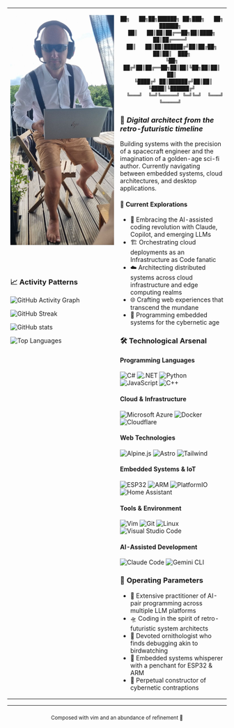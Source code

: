 <table>
<tr>
<td valign="top" width="50%">

<a href="vibing.webp"><img src="dynamisch.jpg" alt="profile" width="100%"></a>

<br><br>

### 📈 Activity Patterns

![GitHub Activity Graph](https://github-readme-activity-graph.vercel.app/graph?username=barde&theme=github-light&bg_color=00000000&color=24292e&line=0366d6&point=24292e&area_color=e1e4e8&area=true&hide_border=true&custom_title=Contribution%20Waves)

![GitHub Streak](https://github-readme-streak-stats.herokuapp.com/?user=barde&theme=default&background=00000000&ring=0366d6&fire=fb8532&currStreakLabel=24292e&hide_border=true)

![GitHub stats](https://github-readme-stats.vercel.app/api?username=barde&show_icons=true&theme=default&bg_color=00000000&title_color=24292e&text_color=24292e&icon_color=0366d6&hide_border=true&include_all_commits=true&count_private=true&show=reviews,prs_merged,prs_merged_percentage)

![Top Languages](https://github-readme-stats.vercel.app/api/top-langs/?username=barde&theme=default&bg_color=00000000&title_color=24292e&text_color=24292e&hide_border=true&layout=compact&langs_count=10&hide=html,css)

</td>
<td valign="top" width="50%">

<div align="center">

```
██╗   ██╗██╗██████╗ ██╗███╗   ██╗ ██████╗ 
██║   ██║██║██╔══██╗██║████╗  ██║██╔════╝ 
██║   ██║██║██████╔╝██║██╔██╗ ██║██║  ███╗
╚██╗ ██╔╝██║██╔══██╗██║██║╚██╗██║██║   ██║
 ╚████╔╝ ██║██████╔╝██║██║ ╚████║╚██████╔╝
  ╚═══╝  ╚═╝╚═════╝ ╚═╝╚═╝  ╚═══╝ ╚═════╝ 
```

</div>

### 🎩 *Digital architect from the retro-futuristic timeline*

Building systems with the precision of a spacecraft engineer and the imagination of a golden-age sci-fi author. Currently navigating between embedded systems, cloud architectures, and desktop applications.

#### 🚀 Current Explorations
- 🤖 Embracing the AI-assisted coding revolution with Claude, Copilot, and emerging LLMs
- 🏗️ Orchestrating cloud deployments as an Infrastructure as Code fanatic
- ☁️ Architecting distributed systems across cloud infrastructure and edge computing realms
- 🌐 Crafting web experiences that transcend the mundane
- 🔧 Programming embedded systems for the cybernetic age

### 🛠️ Technological Arsenal

#### Programming Languages
![C#](https://custom-icon-badges.demolab.com/badge/C%23-%23239120.svg?style=for-the-badge&logo=cshrp&logoColor=white)
![.NET](https://img.shields.io/badge/-.NET-512BD4?style=for-the-badge&logo=dotnet&logoColor=white)
![Python](https://img.shields.io/badge/-Python-3776AB?style=for-the-badge&logo=python&logoColor=white)
![JavaScript](https://img.shields.io/badge/-JavaScript-F7DF1E?style=for-the-badge&logo=javascript&logoColor=black)
![C++](https://img.shields.io/badge/-C++-00599C?style=for-the-badge&logo=cplusplus&logoColor=white)

#### Cloud & Infrastructure
![Microsoft Azure](https://custom-icon-badges.demolab.com/badge/Microsoft%20Azure-0089D6?style=for-the-badge&logo=msazure&logoColor=white)
![Docker](https://img.shields.io/badge/-Docker-2496ED?style=for-the-badge&logo=docker&logoColor=white)
![Cloudflare](https://img.shields.io/badge/-Cloudflare-F38020?style=for-the-badge&logo=cloudflare&logoColor=white)

#### Web Technologies
![Alpine.js](https://img.shields.io/badge/-Alpine.js-8BC0D0?style=for-the-badge&logo=alpinedotjs&logoColor=black)
![Astro](https://img.shields.io/badge/-Astro-FF5D01?style=for-the-badge&logo=astro&logoColor=white)
![Tailwind](https://img.shields.io/badge/-Tailwind-38B2AC?style=for-the-badge&logo=tailwindcss&logoColor=white)

#### Embedded Systems & IoT
![ESP32](https://img.shields.io/badge/-ESP32-000000?style=for-the-badge&logo=espressif&logoColor=white)
![ARM](https://img.shields.io/badge/-ARM-0091BD?style=for-the-badge&logo=arm&logoColor=white)
![PlatformIO](https://img.shields.io/badge/-PlatformIO-FF7F00?style=for-the-badge&logo=platformio&logoColor=white)
![Home Assistant](https://img.shields.io/badge/-Home_Assistant-41BDF5?style=for-the-badge&logo=homeassistant&logoColor=white)

#### Tools & Environment
![Vim](https://img.shields.io/badge/-Vim-019733?style=for-the-badge&logo=vim&logoColor=white)
![Git](https://img.shields.io/badge/-Git-F05032?style=for-the-badge&logo=git&logoColor=white)
![Linux](https://img.shields.io/badge/-Linux-FCC624?style=for-the-badge&logo=linux&logoColor=black)
![Visual Studio Code](https://custom-icon-badges.demolab.com/badge/Visual%20Studio%20Code-0078d7?style=for-the-badge&logo=vsc&logoColor=white)

#### AI-Assisted Development
![Claude Code](https://img.shields.io/badge/-Claude_Code-FF6B6B?style=for-the-badge&logo=anthropic&logoColor=white)
![Gemini CLI](https://img.shields.io/badge/-Gemini_CLI-8E75B2?style=for-the-badge&logo=google&logoColor=white)

### 🎯 Operating Parameters
- 🤖 Extensive practitioner of AI-pair programming across multiple LLM platforms
- 🛸 Coding in the spirit of retro-futuristic system architects
- 🦅 Devoted ornithologist who finds debugging akin to birdwatching
- 📡 Embedded systems whisperer with a penchant for ESP32 & ARM
- 🧪 Perpetual constructor of cybernetic contraptions

</td>
</tr>
</table>

<div align="center">

---
<sub>Composed with vim and an abundance of refinement 🎩</sub>

</div>